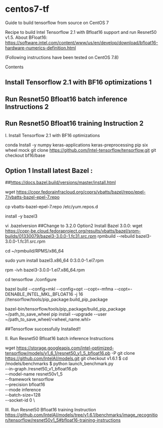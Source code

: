 # centos7-tf
Guide to build tensorflow from source on CentOS 7

Recipe to build Intel Tensorflow 2.1 with Bfloat16 support and run Resnet50 v1.5.
About BFloat16: https://software.intel.com/content/www/us/en/develop/download/bfloat16-hardware-numerics-definition.html

(Following instructions have been tested on CentOS 7.8)

Contents
## Install Tensorflow 2.1 with BF16 optimizations	1
## Run Resnet50 Bfloat16 batch inference Instructions	2
## Run Resnet50 Bfloat16 training Instruction	2


I. Install Tensorflow 2.1 with BF16 optimizations

conda Install  -y numpy keras-applications keras-preprocessing pip six wheel mock
git clone https://github.com/Intel-tensorflow/tensorflow.git
git checkout bf16/base
 
## Option 1 Install latest Bazel :
##https://docs.bazel.build/versions/master/install.html

wget https://copr.fedorainfracloud.org/coprs/vbatts/bazel/repo/epel-7/vbatts-bazel-epel-7.repo

cp vbatts-bazel-epel-7.repo /etc/yum.repos.d

install -y bazel3

vi .bazelversion
##Change to 3.2.0
	Option2 Install Bazel 3.0.0:
wget https://copr-be.cloud.fedoraproject.org/results/vbatts/bazel/srpm-builds/01330079/bazel3-3.0.0-1.fc31.src.rpm
rpmbuild --rebuild  bazel3-3.0.0-1.fc31.src.rpm

cd ~/rpmbuild/RPMS/x86_64

sudo yum install bazel3.x86_64 0:3.0.0-1.el7.rpm

rpm -ivh bazel3-3.0.0-1.el7.x86_64.rpm


cd tensorflow
./configure
 
bazel build --config=mkl --config=opt --copt=-mfma --copt=-DENABLE_INTEL_MKL_BFLOAT16 -j 16 //tensorflow/tools/pip_package:build_pip_package
 
bazel-bin/tensorflow/tools/pip_package/build_pip_package ~/path_to_save_wheel
pip install --upgrade --user ~/path_to_save_wheel/<wheel_name.whl>

##Tensorflow successfully Installed!!
 
II. Run Resnet50 Bfloat16 batch inference Instructions

wget https://storage.googleapis.com/intel-optimized-tensorflow/models/v1_6_1/resnet50_v1_5_bfloat16.pb -P <target path>
git clone https://github.com/IntelAI/models.git
git checkout v1.6.1
$ cd <git clone folder path>/models/benchmarks
$ python launch_benchmark.py \
    --in-graph <target path>/resnet50_v1_bfloat16.pb \
    --model-name resnet50v1_5 \
    --framework tensorflow \
    --precision bfloat16 \
    --mode inference \
    --batch-size=128 \
    --socket-id 0 \

III. Run Resnet50 Bfloat16 training Instruction
https://github.com/IntelAI/models/tree/v1.6.1/benchmarks/image_recognition/tensorflow/resnet50v1_5#bfloat16-training-instructions

